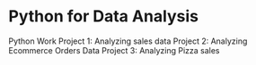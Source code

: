 # Python for Data Analysis
Python Work 
Project 1: Analyzing sales data
Project 2: Analyzing Ecommerce Orders Data
Project 3: Analyzing Pizza sales
